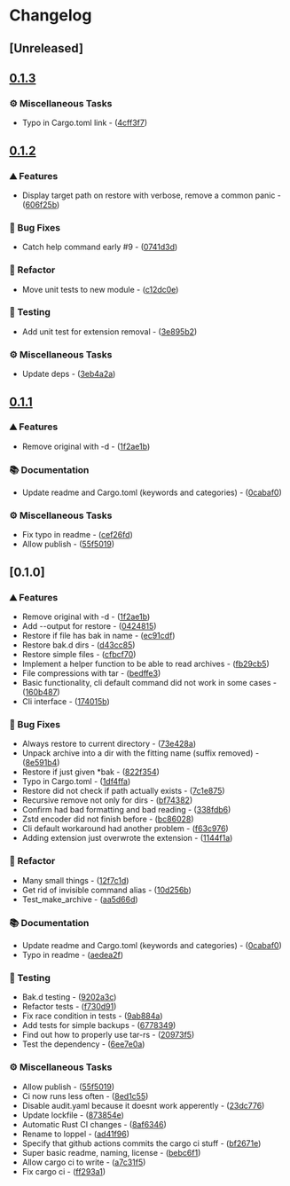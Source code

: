 # Changelog

## [Unreleased]

## [0.1.3](https://github.com/PlexSheep/loppel/compare/v0.1.2...v0.1.3)

### ⚙️ Miscellaneous Tasks

- Typo in Cargo.toml link - ([4cff3f7](https://github.com/PlexSheep/loppel/commit/4cff3f7161723b0c3d8b8c3a517d5d866a3cbc5f))


## [0.1.2](https://github.com/PlexSheep/loppel/compare/v0.1.1...v0.1.2)

### ⛰️ Features

- Display target path on restore with verbose, remove a common panic - ([606f25b](https://github.com/PlexSheep/loppel/commit/606f25badc5d3ab969f92dbf390c5826284c89c3))

### 🐛 Bug Fixes

- Catch help command early #9 - ([0741d3d](https://github.com/PlexSheep/loppel/commit/0741d3d49aac9a37f38992ccd58756652f6b8dd9))

### 🚜 Refactor

- Move unit tests to new module - ([c12dc0e](https://github.com/PlexSheep/loppel/commit/c12dc0ee0d2a7fa974fd56602bfd2a42a79c3f35))

### 🧪 Testing

- Add unit test for extension removal - ([3e895b2](https://github.com/PlexSheep/loppel/commit/3e895b2f640d5ee28862ce1da02159462df00bc8))

### ⚙️ Miscellaneous Tasks

- Update deps - ([3eb4a2a](https://github.com/PlexSheep/loppel/commit/3eb4a2adf9e7aeb7ca265846243cec49dd3a479f))


## [0.1.1](https://github.com/PlexSheep/loppel/compare/v0.1.0...v0.1.1)

### ⛰️ Features

- Remove original with -d - ([1f2ae1b](https://github.com/PlexSheep/loppel/commit/1f2ae1bd1ea5739ee37a97b67127eca6f04840ae))

### 📚 Documentation

- Update readme and Cargo.toml (keywords and categories) - ([0cabaf0](https://github.com/PlexSheep/loppel/commit/0cabaf0b588d207ab7c31030c7e60325477863c5))

### ⚙️ Miscellaneous Tasks

- Fix typo in readme - ([cef26fd](https://github.com/PlexSheep/loppel/commit/cef26fd1cf03610f7abe379095890139b534edb2))
- Allow publish - ([55f5019](https://github.com/PlexSheep/loppel/commit/55f50196cc39e4054089fc16a87a75602d246ddf))


## [0.1.0]

### ⛰️ Features

- Remove original with -d - ([1f2ae1b](https://github.com/PlexSheep/loppel/commit/1f2ae1bd1ea5739ee37a97b67127eca6f04840ae))
- Add --output for restore - ([0424815](https://github.com/PlexSheep/loppel/commit/0424815cdb05161793875de2f56dfeaea3e75d83))
- Restore if file has bak in name - ([ec91cdf](https://github.com/PlexSheep/loppel/commit/ec91cdfd2e8969e92d261497dbf8571542e71ad9))
- Restore bak.d dirs - ([d43cc85](https://github.com/PlexSheep/loppel/commit/d43cc853e3659658b7b5fabac2f7e83705790210))
- Restore simple files - ([cfbcf70](https://github.com/PlexSheep/loppel/commit/cfbcf70e5e4e60a3ddda4520120aa13c833a3cf5))
- Implement a helper function to be able to read archives - ([fb29cb5](https://github.com/PlexSheep/loppel/commit/fb29cb50cd39918adc22498df53c122ae597d8fb))
- File compressions with tar - ([bedffe3](https://github.com/PlexSheep/loppel/commit/bedffe342fb5641f336df8e7cf16aa3c6e26603f))
- Basic functionality, cli default command did not work in some cases - ([160b487](https://github.com/PlexSheep/loppel/commit/160b4879412772980ae915d7c2bebf2f4aa24372))
- Cli interface - ([174015b](https://github.com/PlexSheep/loppel/commit/174015b2a2071ab23c7931c81d61700f73067506))

### 🐛 Bug Fixes

- Always restore to current directory - ([73e428a](https://github.com/PlexSheep/loppel/commit/73e428a5a04600e457915ef52a700bfbf172b1e8))
- Unpack archive into a dir with the fitting name (suffix removed) - ([8e591b4](https://github.com/PlexSheep/loppel/commit/8e591b4d98444beb000882fd4ef6d2ef149b3378))
- Restore if just given *bak - ([822f354](https://github.com/PlexSheep/loppel/commit/822f354a043755acd8fb14274f2aee4026d77559))
- Typo in Cargo.toml - ([1df4ffa](https://github.com/PlexSheep/loppel/commit/1df4ffae48712b4c8b14ff3c3fdf43643b832815))
- Restore did not check if path actually exists - ([7c1e875](https://github.com/PlexSheep/loppel/commit/7c1e8759c725c3c81715abde7c176d5921008056))
- Recursive remove not only for dirs - ([bf74382](https://github.com/PlexSheep/loppel/commit/bf743829775714fa20c2069352f9ecf0a8811797))
- Confirm had bad formatting and bad reading - ([338fdb6](https://github.com/PlexSheep/loppel/commit/338fdb66e2855b2a4b008de10506ee102a0c3a0d))
- Zstd encoder did not finish before - ([bc86028](https://github.com/PlexSheep/loppel/commit/bc8602890bf82d46292badef1288d0cf9661fc3b))
- Cli default workaround had another problem - ([f63c976](https://github.com/PlexSheep/loppel/commit/f63c9762d171279994010126380bda77cd0d811d))
- Adding extension just overwrote the extension - ([1144f1a](https://github.com/PlexSheep/loppel/commit/1144f1a4fb6d93912d06bfc03e7f045ce78286fa))

### 🚜 Refactor

- Many small things - ([12f7c1d](https://github.com/PlexSheep/loppel/commit/12f7c1dfd822adbd902fbea1a7853b9ab702224b))
- Get rid of invisible command alias - ([10d256b](https://github.com/PlexSheep/loppel/commit/10d256b554c2b5c8b32420290e162992f029bd2a))
- Test_make_archive - ([aa5d66d](https://github.com/PlexSheep/loppel/commit/aa5d66d79055604d6988e7340ccbbfcf39ef2a72))

### 📚 Documentation

- Update readme and Cargo.toml (keywords and categories) - ([0cabaf0](https://github.com/PlexSheep/loppel/commit/0cabaf0b588d207ab7c31030c7e60325477863c5))
- Typo in readme - ([aedea2f](https://github.com/PlexSheep/loppel/commit/aedea2f9f79f14076e70985f796631b257f575d4))

### 🧪 Testing

- Bak.d testing - ([9202a3c](https://github.com/PlexSheep/loppel/commit/9202a3c7f622418ecfdf7300d02b5aabdac7c491))
- Refactor tests - ([f730d91](https://github.com/PlexSheep/loppel/commit/f730d911ceb26557ee841e1abad7e593ed9623a9))
- Fix race condition in tests - ([9ab884a](https://github.com/PlexSheep/loppel/commit/9ab884ae7d064c3e0bf271d238cf68c6d581237f))
- Add tests for simple backups - ([6778349](https://github.com/PlexSheep/loppel/commit/6778349460d1176ed53f37bd896fa5cf153528df))
- Find out how to properly use tar-rs - ([20973f5](https://github.com/PlexSheep/loppel/commit/20973f50ebb811c2e3dbf4c889d152711e5c114a))
- Test the dependency - ([6ee7e0a](https://github.com/PlexSheep/loppel/commit/6ee7e0ad988c382d8107b36f207cb177c4bee11d))

### ⚙️ Miscellaneous Tasks

- Allow publish - ([55f5019](https://github.com/PlexSheep/loppel/commit/55f50196cc39e4054089fc16a87a75602d246ddf))
- Ci now runs less often - ([8ed1c55](https://github.com/PlexSheep/loppel/commit/8ed1c5508f762033e23b5cae5f1dd658705332d5))
- Disable audit.yaml because it doesnt work apperently - ([23dc776](https://github.com/PlexSheep/loppel/commit/23dc7763c0c7f6558c7aac5d8317f9ca9167b741))
- Update lockfile - ([873854e](https://github.com/PlexSheep/loppel/commit/873854eeb23193fa7dcf8e3b6c909f85a5783ba7))
- Automatic Rust CI changes - ([8af6346](https://github.com/PlexSheep/loppel/commit/8af6346841da8c4e8c4b637511e2fbf6e1966ca2))
- Rename to loppel - ([ad41f96](https://github.com/PlexSheep/loppel/commit/ad41f965046f4475bb254d1abfa572ed36676730))
- Specify that github actions commits the cargo ci stuff - ([bf2671e](https://github.com/PlexSheep/loppel/commit/bf2671e90b3757866b9e3d6264845b40b8852468))
- Super basic readme, naming, license - ([bebc6f1](https://github.com/PlexSheep/loppel/commit/bebc6f1ea9a61353cb6813e69e7c8d4f607497c7))
- Allow cargo ci to write - ([a7c31f5](https://github.com/PlexSheep/loppel/commit/a7c31f5a0109867d3702c708bcd8a5883bd441cc))
- Fix cargo ci - ([ff293a1](https://github.com/PlexSheep/loppel/commit/ff293a16732c300a7673e350564786f231e6d4a4))

